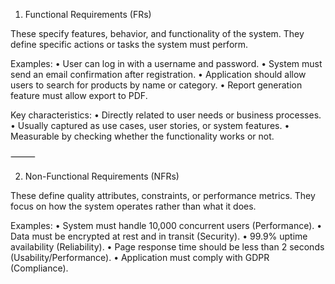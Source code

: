 1. Functional Requirements (FRs)

These specify features, behavior, and functionality of the system. They define specific actions or tasks the system must perform.

Examples:
	•	User can log in with a username and password.
	•	System must send an email confirmation after registration.
	•	Application should allow users to search for products by name or category.
	•	Report generation feature must allow export to PDF.

Key characteristics:
	•	Directly related to user needs or business processes.
	•	Usually captured as use cases, user stories, or system features.
	•	Measurable by checking whether the functionality works or not.

⸻

2. Non-Functional Requirements (NFRs)

These define quality attributes, constraints, or performance metrics. They focus on how the system operates rather than what it does.

Examples:
	•	System must handle 10,000 concurrent users (Performance).
	•	Data must be encrypted at rest and in transit (Security).
	•	99.9% uptime availability (Reliability).
	•	Page response time should be less than 2 seconds (Usability/Performance).
	•	Application must comply with GDPR (Compliance).